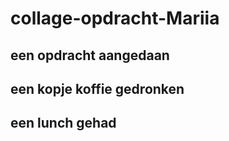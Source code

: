 # collage-opdracht-Mariia
## een opdracht aangedaan
## een kopje koffie gedronken
## een lunch gehad
